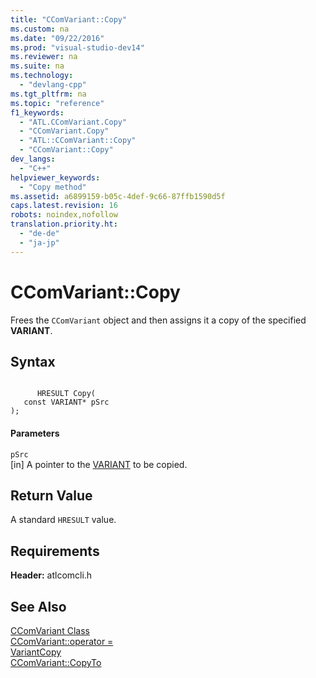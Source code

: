 ```yaml
---
title: "CComVariant::Copy"
ms.custom: na
ms.date: "09/22/2016"
ms.prod: "visual-studio-dev14"
ms.reviewer: na
ms.suite: na
ms.technology: 
  - "devlang-cpp"
ms.tgt_pltfrm: na
ms.topic: "reference"
f1_keywords: 
  - "ATL.CComVariant.Copy"
  - "CComVariant.Copy"
  - "ATL::CComVariant::Copy"
  - "CComVariant::Copy"
dev_langs: 
  - "C++"
helpviewer_keywords: 
  - "Copy method"
ms.assetid: a6899159-b05c-4def-9c66-87ffb1590d5f
caps.latest.revision: 16
robots: noindex,nofollow
translation.priority.ht: 
  - "de-de"
  - "ja-jp"
---
```

# CComVariant::Copy
Frees the `CComVariant` object and then assigns it a copy of the specified **VARIANT**.  
  
## Syntax  
  
```  
  
      HRESULT Copy(  
   const VARIANT* pSrc   
);  
```  
  
#### Parameters  
 `pSrc`  
 [in] A pointer to the [VARIANT](assetId:///e305240e-9e11-4006-98cc-26f4932d2118) to be copied.  
  
## Return Value  
 A standard `HRESULT` value.  
  
## Requirements  
 **Header:** atlcomcli.h  
  
## See Also  
 [CComVariant Class](../vs140/ccomvariant-class.md)   
 [CComVariant::operator =](../vs140/ccomvariant--operator-=.md)   
 [VariantCopy](assetId:///f6ddbe1f-37b0-44f1-a3f0-b7ef4df88f8a)   
 [CComVariant::CopyTo](../vs140/ccomvariant--copyto.md)